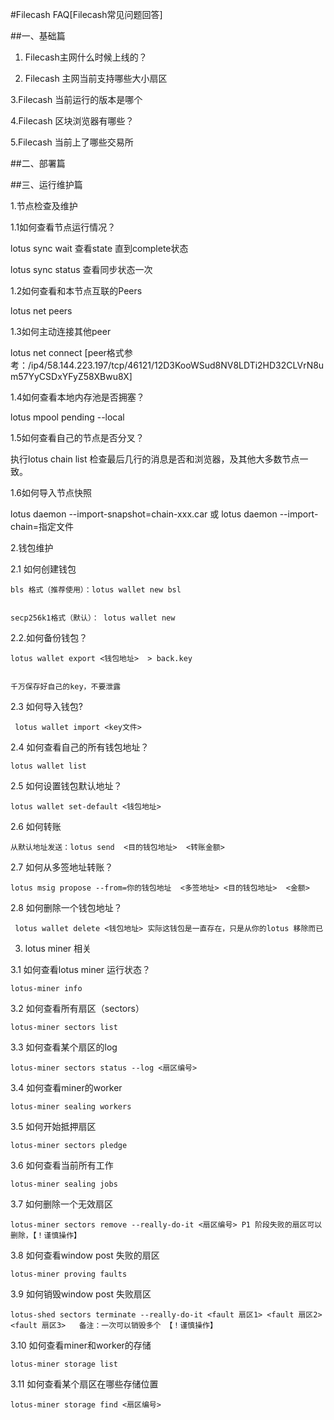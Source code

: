 #Filecash FAQ[Filecash常见问题回答]


##一、基础篇


1. Filecash主网什么时候上线的？


2. Filecash 主网当前支持哪些大小扇区

3.Filecash 当前运行的版本是哪个


4.Filecash 区块浏览器有哪些？


5.Filecash 当前上了哪些交易所

##二、部署篇


##三、运行维护篇


1.节点检查及维护


1.1如何查看节点运行情况？


lotus sync wait 查看state 直到complete状态 


lotus sync status 查看同步状态一次


1.2如何查看和本节点互联的Peers


lotus net peers


1.3如何主动连接其他peer


lotus net connect  <peer>  [peer格式参考：/ip4/58.144.223.197/tcp/46121/12D3KooWSud8NV8LDTi2HD32CLVrN8um57YyCSDxYFyZ58XBwu8X]
  
  
1.4如何查看本地内存池是否拥塞？


lotus mpool pending --local 


1.5如何查看自己的节点是否分叉？


执行lotus chain  list 检查最后几行的消息是否和浏览器，及其他大多数节点一致。


1.6如何导入节点快照


  lotus daemon --import-snapshot=chain-xxx.car 或 lotus daemon --import-chain=指定文件
  
  
2.钱包维护


2.1 如何创建钱包


    bls 格式（推荐使用）：lotus wallet new bsl
    
    
    secp256k1格式（默认）： lotus wallet new 
    
    
2.2.如何备份钱包？


    lotus wallet export <钱包地址>  > back.key 
    
    
    千万保存好自己的key，不要泄露
    
    
2.3 如何导入钱包?


     lotus wallet import <key文件>
     
     
2.4 如何查看自己的所有钱包地址？


    lotus wallet list
    
    
2.5 如何设置钱包默认地址？


    lotus wallet set-default <钱包地址>
    
    
2.6 如何转账


    从默认地址发送：lotus send  <目的钱包地址>  <转账金额>
    
    
2.7 如何从多签地址转账？


    lotus msig propose --from=你的钱包地址  <多签地址> <目的钱包地址>  <金额>
    
    
2.8 如何删除一个钱包地址？


     lotus wallet delete <钱包地址> 实际这钱包是一直存在，只是从你的lotus 移除而已
     
     
3. lotus miner 相关


3.1 如何查看lotus miner 运行状态？


    lotus-miner info
    
    
3.2 如何查看所有扇区（sectors）


    lotus-miner sectors list
    
    
3.3 如何查看某个扇区的log


    lotus-miner sectors status --log <扇区编号>
    
    
3.4 如何查看miner的worker


    lotus-miner sealing workers
    
    
3.5 如何开始抵押扇区


    lotus-miner sectors pledge
    
    
3.6 如何查看当前所有工作


    lotus-miner sealing jobs
    
    
3.7 如何删除一个无效扇区


    lotus-miner sectors remove --really-do-it <扇区编号> P1 阶段失败的扇区可以删除，【！谨慎操作】
    
    
3.8 如何查看window post 失败的扇区


    lotus-miner proving faults
    
    
3.9 如何销毁window post 失败扇区


    lotus-shed sectors terminate --really-do-it <fault 扇区1> <fault 扇区2> <fault 扇区3>   备注：一次可以销毁多个 【！谨慎操作】
    
    
3.10 如何查看miner和worker的存储


    lotus-miner storage list
    
    
3.11 如何查看某个扇区在哪些存储位置


    lotus-miner storage find <扇区编号>
    
    
